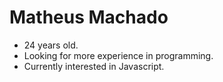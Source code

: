 # Matheus Machado

- 24 years old.
- Looking for more experience in programming.
- Currently interested in Javascript.
